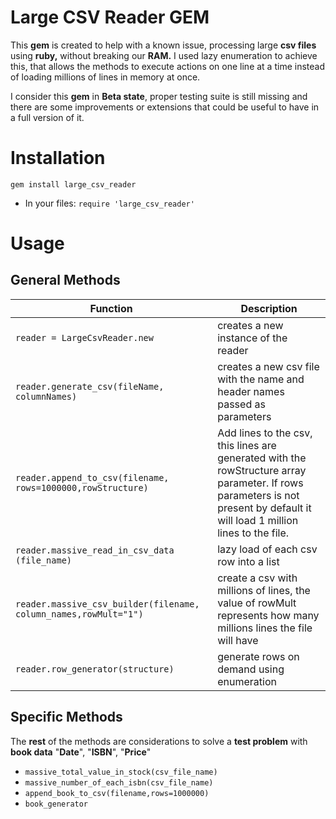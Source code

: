 # Large CSV Reader GEM

This **gem** is created to help with a known issue, processing large **csv files** using **ruby,** without breaking our **RAM.** I used lazy enumeration to achieve this, that allows the methods to execute actions on one line at a time instead of loading millions of lines in memory at once.

I consider this **gem** in **Beta state**, proper testing suite is still missing and there are some improvements or extensions that could be useful to have in a full version of it.


# Installation
`gem install large_csv_reader`
- In your files:
	`require 'large_csv_reader'`

# Usage

## General Methods
|Function|Description  |
|--|--|
| `reader = LargeCsvReader.new` | creates a new instance of the reader|
|`reader.generate_csv(fileName, columnNames)`|creates a new csv file with the name and header names passed as parameters|
|`reader.append_to_csv(filename, rows=1000000,rowStructure)`|Add lines to the csv, this lines are generated with the rowStructure array parameter. If rows parameters is not present by default it will load 1 million lines to the file.|
|`reader.massive_read_in_csv_data (file_name)`|lazy load of each csv row into a list|
|`reader.massive_csv_builder(filename, column_names,rowMult="1")`|create a csv with millions of lines, the value of rowMult represents how many millions lines the file will have|
|`reader.row_generator(structure)`|generate rows on demand using enumeration|

## Specific Methods
The **rest** of the methods are considerations to solve a **test problem** with **book data** "**Date**", "**ISBN**", "**Price**"

 - `massive_total_value_in_stock(csv_file_name)`
 - `massive_number_of_each_isbn(csv_file_name)`
 - `append_book_to_csv(filename,rows=1000000)`
 - `book_generator`
    

